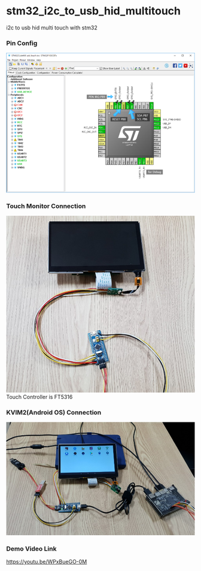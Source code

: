 # stm32_i2c_to_usb_hid_multitouch
i2c to usb hid multi touch with stm32



### Pin Config
![](./images/pinconfig.png)

### Touch Monitor Connection
![](./images/monitor.jpg)
Touch Controller is FT5316

### KVIM2(Android OS) Connection
![](./images/monitor2.jpg)


### Demo Video Link
https://youtu.be/WPxBueGO-0M

